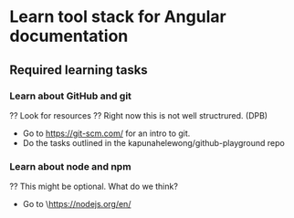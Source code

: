 # Learn tool stack for Angular documentation

## Required learning tasks

### Learn about GitHub and git

?? Look for resources ?? Right now this is not well structrured. (DPB)
* Go to https://git-scm.com/ for an intro to git.
* Do the tasks outlined in the kapunahelewong/github-playground repo

### Learn about node and npm

?? This might be optional. What do we think?

* Go to \https://nodejs.org/en/


